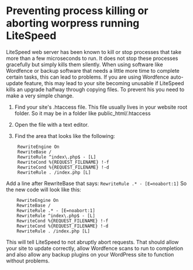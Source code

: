 # Preventing process killing or aborting worpress running LiteSpeed

LiteSpeed web server has been known to kill or stop processes that take more than a few microseconds to run. It does not stop these processes gracefully but simply kills them silently. 
When using software like Wordfence or backup software that needs a little more time to complete certain tasks, this can lead to problems. 
If you are using Wordfence auto-update feature, this may lead to your site becoming unusable if LiteSpeed kills an upgrade halfway through copying files.
To prevent his you need to make a very simple change. 

1. Find your site's .htaccess file. This file usually lives in your website root folder. So it may be in a folder like public_html/.htaccess
2. Open the file with a text editor.
3. Find the area that looks like the following:

        RewriteEngine On
        RewriteBase /
        RewriteRule ^index\.php$ - [L]
        RewriteCond %{REQUEST_FILENAME} !-f
        RewriteCond %{REQUEST_FILENAME} !-d
        RewriteRule . /index.php [L]

Add a line after RewriteBase that says: `RewriteRule .* - [E=noabort:1]`
So the new code will look like this:

        RewriteEngine On
        RewriteBase /
        RewriteRule .* - [E=noabort:1]
        RewriteRule ^index\.php$ - [L]
        RewriteCond %{REQUEST_FILENAME} !-f
        RewriteCond %{REQUEST_FILENAME} !-d
        RewriteRule . /index.php [L]

 

This will tell LiteSpeed to not abruptly abort requests. 
That should allow your site to update correctly, allow Wordfence scans to run to completion and also allow any backup plugins on your WordPress site to function without problems. 
